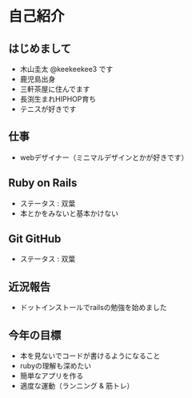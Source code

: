 # 自己紹介

## はじめまして

- 木山圭太 @keekeekee3 です
- 鹿児島出身
- 三軒茶屋に住んでます
- 長渕生まれHIPHOP育ち
- テニスが好きです


## 仕事

- webデザイナー（ミニマルデザインとかが好きです）


## Ruby on Rails

- ステータス : 双葉
- 本とかをみないと基本かけない


## Git GitHub

- ステータス : 双葉


## 近況報告

- ドットインストールでrailsの勉強を始めました


## 今年の目標

- 本を見ないでコードが書けるようになること
- rubyの理解も深めたい
- 簡単なアプリを作る
- 適度な運動（ランニング & 筋トレ）